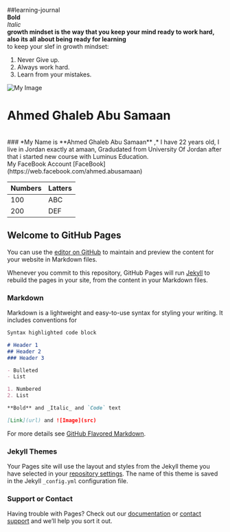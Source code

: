 ##learning-journal  <br/>
**Bold**  <br/>
*Italic*  <br/>
**growth mindset is the way that you keep your mind ready to work hard, also its all about being ready for learning** <br/>
to keep your slef in growth mindset: 
1. Never Give up. 
2. Always work hard. 
3. Learn from your mistakes. 

![My Image](https://scontent.famm2-2.fna.fbcdn.net/v/t1.0-9/s960x960/58382963_2432634543437720_6852003018003447808_o.jpg?_nc_cat=105&_nc_eui2=AeE1zeCaYjTpvalvrle-9rvYVff661YQ5wouqy5inpqrYqitg0rXyka3wJ2dfo3gRg75mSCOhR0ohaOscMettAjc9PftgFBW3jThDWT6fTTl2A&_nc_ohc=nwrIPYm9gVgAX9w9oQ6&_nc_ht=scontent.famm2-2.fna&oh=d2dcf3bc1cb246e30efdf8aabe5f0ba9&oe=5E936CC8)

# Ahmed Ghaleb Abu Samaan 
<br/>
### *My Name is **Ahmed Ghaleb Abu Samaan** ,* I have 22 years old, I live in Jordan exactly at amaan, Gradudated from University Of Jordan after that i started new course with Luminus Education.  
<br/>
My FaceBook Account [FaceBook](https://web.facebook.com/ahmed.abusamaan)

<br/>

Numbers | Latters
------------ | -------------
100 | ABC
200 | DEF

## Welcome to GitHub Pages

You can use the [editor on GitHub](https://github.com/Ahmed199764/First-course-102/edit/master/README.md) to maintain and preview the content for your website in Markdown files.

Whenever you commit to this repository, GitHub Pages will run [Jekyll](https://jekyllrb.com/) to rebuild the pages in your site, from the content in your Markdown files.

### Markdown

Markdown is a lightweight and easy-to-use syntax for styling your writing. It includes conventions for

```markdown
Syntax highlighted code block

# Header 1
## Header 2
### Header 3

- Bulleted
- List

1. Numbered
2. List

**Bold** and _Italic_ and `Code` text

[Link](url) and ![Image](src)
```

For more details see [GitHub Flavored Markdown](https://guides.github.com/features/mastering-markdown/).

### Jekyll Themes

Your Pages site will use the layout and styles from the Jekyll theme you have selected in your [repository settings](https://github.com/Ahmed199764/First-course-102/settings). The name of this theme is saved in the Jekyll `_config.yml` configuration file.

### Support or Contact

Having trouble with Pages? Check out our [documentation](https://help.github.com/categories/github-pages-basics/) or [contact support](https://github.com/contact) and we’ll help you sort it out.
